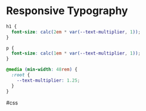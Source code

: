 # Responsive Typography

```css
h1 {
  font-size: calc(2em * var(--text-multiplier, 1));
}

p {
  font-size: calc(1em * var(--text-multiplier, 1));
}

@media (min-width: 48rem) {
  :root {
    --text-multiplier: 1.25;
  }
}
```

#css 